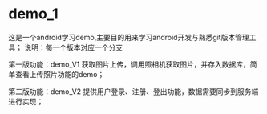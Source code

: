 demo_1
======
这是一个android学习demo,主要目的用来学习android开发与熟悉git版本管理工具；
说明：每一个版本对应一个分支

第一版功能：demo_V1
获取图片上传，调用照相机获取图片，并存入数据库，简单查看上传照片功能的demo；

第二版功能：demo_V2
提供用户登录、注册、登出功能，数据需要同步到服务端进行实现；
